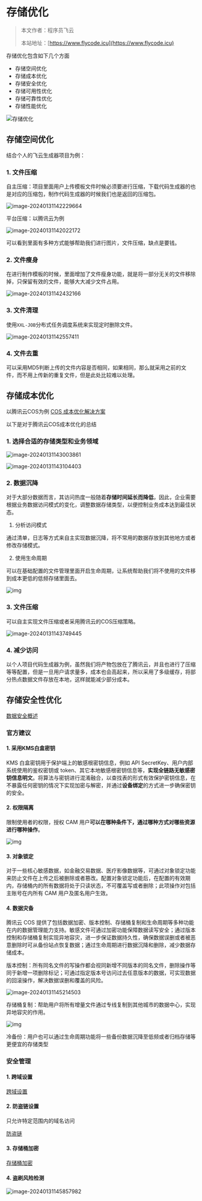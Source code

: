 # 存储优化

> 本文作者：程序员飞云
>
> 本站地址：[https://www.flycode.icu](https://www.flycode.icu)

存储优化包含如下几个方面

- 存储空间优化
- 存储成本优化
- 存储安全优化
- 存储可用性优化
- 存储可靠性优化
- 存储性能优化

![存储优化](https://flycodeu-1314556962.cos.ap-nanjing.myqcloud.com//codeCenterImg/202401301753236.png)



## 存储空间优化
结合个人的飞云生成器项目为例：
### 1. 文件压缩

自主压缩：项目里面用户上传模板文件时候必须要进行压缩，下载代码生成器的也是对应的压缩包，制作代码生成器的时候我们也是返回的压缩包。

![image-20240131142229664](https://flycodeu-1314556962.cos.ap-nanjing.myqcloud.com//codeCenterImg/202401311422703.png)

平台压缩：以腾讯云为例

![image-20240131142022172](https://flycodeu-1314556962.cos.ap-nanjing.myqcloud.com//codeCenterImg/202401311421374.png)

可以看到里面有多种方式能够帮助我们进行图片，文件压缩，缺点是要钱。

### 2. 文件瘦身

在进行制作模板的时候，里面增加了文件瘦身功能，就是将一部分无关的文件移除掉，只保留有效的文件，能够大大减少文件占用。

![image-20240131142432166](https://flycodeu-1314556962.cos.ap-nanjing.myqcloud.com//codeCenterImg/202401311424211.png)

### 3. 文件清理

使用`XXL-JOB`分布式任务调度系统来实现定时删除文件。

![image-20240131142557411](https://flycodeu-1314556962.cos.ap-nanjing.myqcloud.com//codeCenterImg/202401311425472.png)

### 4. 文件去重

可以采用MD5判断上传的文件内容是否相同，如果相同，那么就采用之前的文件，而不用上传新的重复文件，但是此处比较难以处理。



## 存储成本优化

以腾讯云COS为例       [COS 成本优化解决方案](https://cloud.tencent.com/document/product/436/50201)

以下是对于腾讯云COS成本优化的总结

### 1. 选择合适的存储类型和业务领域

![image-20240131143003861](https://flycodeu-1314556962.cos.ap-nanjing.myqcloud.com//codeCenterImg/202401311430923.png)

![image-20240131143104403](https://flycodeu-1314556962.cos.ap-nanjing.myqcloud.com//codeCenterImg/202401311431455.png)



### 2. 数据沉降

对于大部分数据而言，其访问热度一般随着**存储时间延长而降低**，因此，企业需要根据业务数据访问模式的变化，调整数据存储类型，以便控制业务成本达到最佳状态。

1. 分析访问模式

通过清单，日志等方式来自主实现数据沉降，将不常用的数据存放到其他地方或者修改存储模式。

2. 使用生命周期

可以在基础配置的文件管理里面开启生命周期，让系统帮助我们将不使用的文件移到成本更低的低频存储里面去。

![img](https://flycodeu-1314556962.cos.ap-nanjing.myqcloud.com//codeCenterImg/202401311436639.png)

### 3. 文件压缩

可以自主实现文件压缩或者采用腾讯云的COS压缩策略。

![image-20240131143749445](https://flycodeu-1314556962.cos.ap-nanjing.myqcloud.com//codeCenterImg/202401311437511.png)

### 4. 减少访问

以个人项目代码生成器为例，虽然我们将产物包放在了腾讯云，并且也进行了压缩等等配置，但是一旦用户请求量多，成本也会高起来，所以采用了多级缓存，将部分热点数据文件存放在本地，这样就能减少部分成本。



## 存储安全性优化

[数据安全概述](https://cloud.tencent.com/document/product/436/50200)

### 官方建议

#### 1. 采用KMS白盒密钥

KMS 白盒密钥用于保护端上的敏感根密钥信息，例如 API SecretKey、用户内部系统使用的鉴权密钥或 token、其它本地敏感根密钥信息等，**实现全链路无敏感密钥信息明文**。将算法与密钥进行混淆融合，以查找表的形式有效保护密钥信息，在不暴露任何密钥的情况下实现加密与解密，并通过**设备绑定**的方式进一步确保密钥的安全。

#### 2. 权限隔离

限制使用者的权限，授权 CAM 用户**可以在哪种条件下，通过哪种方式对哪些资源进行哪种操作**。

![img](https://qcloudimg.tencent-cloud.cn/image/document/99f02f4df9bf0b39ba1131dcd7810edd.png)

#### 3. 对象锁定

对于一些核心敏感数据，如金融交易数据、医疗影像数据等，可通过对象锁定功能来防止文件在上传之后被删除或者篡改。配置对象锁定功能后，在配置的有效期内，存储桶内的所有数据将处于只读状态，不可覆盖写或者删除；此项操作对包括主账号在内所有 CAM 用户及匿名用户生效。

#### 4. 数据灾备

腾讯云 COS 提供了包括数据加密、版本控制、存储桶复制和生命周期等多种功能在内的数据管理能力支持。敏感文件可通过加密功能保障数据读写安全；通过版本控制和存储桶复制实现异地容灾，进一步保证数据持久性，确保数据误删或者被恶意删除时可从备份站点恢复数据；通过生命周期进行数据沉降和删除，减少数据存储成本。

版本控制：所有同名文件的写操作都会视同新增不同版本的同名文件，删除操作等同于新增一项删除标记；可通过指定版本号访问过去任意版本的数据，可实现数据的回滚操作，解决数据误删和覆盖的风险。

![image-20240131145214503](https://flycodeu-1314556962.cos.ap-nanjing.myqcloud.com//codeCenterImg/202401311452587.png)

存储桶复制：帮助用户将所有增量文件通过专线复制到其他城市的数据中心，实现异地容灾的作用。

![img](https://qcloudimg.tencent-cloud.cn/image/document/e7dd989fb99236b0ffb5898437bc817e.png)

冷备份：用户也可以通过生命周期功能将一些备份数据沉降至低频或者归档存储等更便宜的存储类型



### 安全管理

#### 1. 跨域设置

[跨域设置](https://cloud.tencent.com/document/product/436/13318)

#### 2. 防盗链设置

只允许特定范围内的域名访问

[防盗链](https://cloud.tencent.com/document/product/436/13319)

#### 3. 存储桶加密

[存储桶加密](https://cloud.tencent.com/document/product/436/40117)

#### 4. 盗刷风险检测

![image-20240131145857982](https://flycodeu-1314556962.cos.ap-nanjing.myqcloud.com//codeCenterImg/202401311458065.png)
